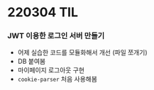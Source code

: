 # 220304 TIL

### JWT 이용한 로그인 서버 만들기

- 어제 실습한 코드를 모듈화해서 개선 (파일 쪼개기)
- DB 붙여봄
- 마이페이지 로그아웃 구현
- `cookie-parser` 처음 사용해봄
